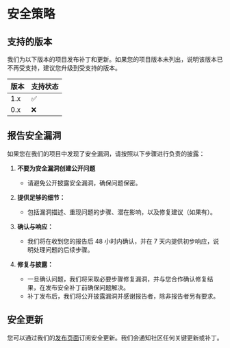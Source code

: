 # 安全策略

## 支持的版本

我们为以下版本的项目发布补丁和更新。如果您的项目版本未列出，说明该版本已不再受支持，建议您升级到受支持的版本。

| 版本  | 支持状态               |
|-----|--------------------|
| 1.x | :white_check_mark: |
| 0.x | :x:                |

## 报告安全漏洞

如果您在我们的项目中发现了安全漏洞，请按照以下步骤进行负责的披露：

1. **不要为安全漏洞创建公开问题**
    - 请避免公开披露安全漏洞，确保问题保密。

2. **提供足够的细节：**
    - 包括漏洞描述、重现问题的步骤、潜在影响，以及修复建议（如果有）。

3. **确认与响应：**
    - 我们将在收到您的报告后 48 小时内确认，并在 7 天内提供初步响应，说明处理问题的后续步骤。

4. **修复与披露：**
    - 一旦确认问题，我们将采取必要步骤修复漏洞，并与您合作确认修复结果，在发布安全补丁前确保问题解决。
    - 补丁发布后，我们将公开披露漏洞并感谢报告者，除非报告者另有要求。

## 安全更新

您可以通过我们的[发布页面](https://github.com/mcddhub/mcdd-interview-spring-boot-next/releases)订阅安全更新。我们会通知社区任何关键更新或补丁。
